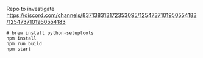 
Repo to investigate https://discord.com/channels/837138313172353095/1254737101950554183/1254737101950554183
```
# brew install python-setuptools
npm install
npm run build
npm start
```
